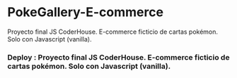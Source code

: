 # PokeGallery-E-commerce
Proyecto final JS CoderHouse. E-commerce ficticio de cartas pokémon. Solo con Javascript (vanilla).
### Deploy : Proyecto final JS CoderHouse. E-commerce ficticio de cartas pokémon. Solo con Javascript (vanilla).
